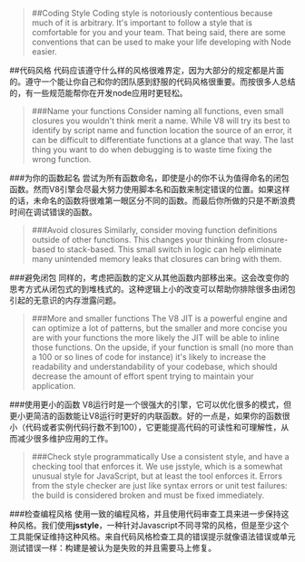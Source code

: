 >##Coding Style
Coding style is notoriously contentious because much of it is arbitrary. It's important to follow a style that is comfortable for you and your team. That being said, there are some conventions that can be used to make your life developing with Node easier.


##代码风格
代码应该遵守什么样的风格很难界定，因为大部分的规定都是片面的。遵守一个能让你自己和你的团队感到舒服的代码风格很重要。而按很多人总结的，有一些规范能帮你在开发node应用时更轻松。


>###Name your functions
Consider naming all functions, even small closures you wouldn't think merit a name. While V8 will try its best to identify by script name and function location the source of an error, it can be difficult to differentiate functions at a glance that way. The last thing you want to do when debugging is to waste time fixing the wrong function.

###为你的函数起名
尝试为所有函数命名，即使是小的你不认为值得命名的闭包函数。然而V8引擎会尽最大努力使用脚本名和函数来制定错误的位置。如果这样的话，未命名的函数将很难第一眼区分不同的函数。而最后你所做的只是不断浪费时间在调试错误的函数。

>###Avoid closures
Similarly, consider moving function definitions outside of other functions. This changes your thinking from closure-based to stack-based. This small switch in logic can help eliminate many unintended memory leaks that closures can bring with them.

###避免闭包
同样的，考虑把函数的定义从其他函数内部移出来。这会改变你的思考方式从闭包式的到堆栈式的。这种逻辑上小的改变可以帮助你排除很多由闭包引起的无意识的内存泄露问题。

>###More and smaller functions
The V8 JIT is a powerful engine and can optimize a lot of patterns, but the smaller and more concise you are with your functions the more likely the JIT will be able to inline those functions. On the upside, if your function is small (no more than a 100 or so lines of code for instance) it's likely to increase the readability and understandability of your codebase, which should decrease the amount of effort spent trying to maintain your application.

###使用更小的函数
V8运行时是一个很强大的引擎，它可以优化很多的模式，但更小更简洁的函数能让V8运行时更好的内联函数。好的一点是，如果你的函数很小（代码或者实例代码行数不到100），它更能提高代码的可读性和可理解性，从而减少很多维护应用的工作。

>###Check style programmatically
Use a consistent style, and have a checking tool that enforces it. We use jsstyle, which is a somewhat unusual style for JavaScript, but at least the tool enforces it. Errors from the style checker are just like syntax errors or unit test failures: the build is considered broken and must be fixed immediately.

###检查编程风格
使用一致的编程风格，并且使用代码审查工具来进一步保持这种风格。我们使用**jsstyle**，一种针对Javascript不同寻常的风格，但是至少这个工具能保证维持这种风格。来自代码风格检查工具的错误提示就像语法错误或单元测试错误一样：构建是被认为是失败的并且需要马上修复。
